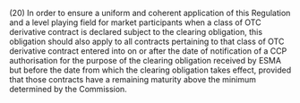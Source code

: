 (20) In order to ensure a uniform and coherent application of this Regulation and a level playing field for market participants when a class of OTC derivative contract is declared subject to the clearing obligation, this obligation should also apply to all contracts pertaining to that class of OTC derivative contract entered into on or after the date of notification of a CCP authorisation for the purpose of the clearing obligation received by ESMA but before the date from which the clearing obligation takes effect, provided that those contracts have a remaining maturity above the minimum determined by the Commission.
